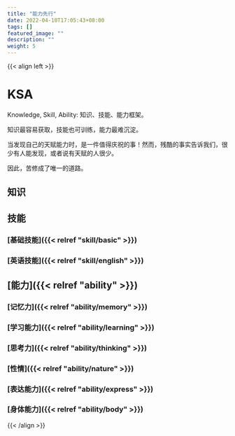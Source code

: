 ```yaml
---
title: "能力先行"
date: 2022-04-10T17:05:43+08:00
tags: []
featured_image: ""
description: ""
weight: 5
---
```


{{< align left >}}

# KSA

Knowledge, Skill, Ability: 知识、技能、能力框架。

知识最容易获取，技能也可训练，能力最难沉淀。

当发现自己的天赋能力时，是一件值得庆祝的事！然而，残酷的事实告诉我们，很少有人能发现，或者说有天赋的人很少。

因此，苦修成了唯一的道路。

## 知识



## 技能

### [基础技能]({{< relref "skill/basic" >}})
### [英语技能]({{< relref "skill/english" >}})


## [能力]({{< relref "ability" >}})

### [记忆力]({{< relref "ability/memory" >}})
### [学习能力]({{< relref "ability/learning" >}})
### [思考力]({{< relref "ability/thinking" >}})
### [性情]({{< relref "ability/nature" >}})
### [表达能力]({{< relref "ability/express" >}})
### [身体能力]({{< relref "ability/body" >}})

{{< /align >}}

